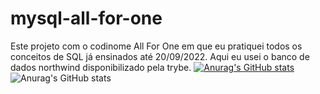 # mysql-all-for-one
Este projeto com o codinome All For One em que eu pratiquei todos os conceitos de SQL já ensinados até 20/09/2022. Aqui eu usei o banco de dados northwind disponibilizado pela trybe.
[![Anurag's GitHub stats](https://github-readme-stats.vercel.app/api?https://github.com/RCVigil/mysql-all-for-one=anuraghazra)](https://github.com/anuraghazra/github-readme-stats)
![Anurag's GitHub stats](https://github-readme-stats.vercel.app/api?username=anuraghazra&count_private=true)
